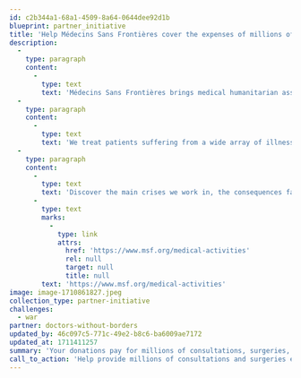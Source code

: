 ```yaml
---
id: c2b344a1-68a1-4509-8a64-0644dee92d1b
blueprint: partner_initiative
title: 'Help Médecins Sans Frontières cover the expenses of millions of surgeries every year.'
description:
  -
    type: paragraph
    content:
      -
        type: text
        text: 'Médecins Sans Frontières brings medical humanitarian assistance to victims of conflict, natural disasters, epidemics or healthcare exclusion.'
  -
    type: paragraph
    content:
      -
        type: text
        text: 'We treat patients suffering from a wide array of illnesses and health needs. Here you will find some of the main needs we see and what we do about them.'
  -
    type: paragraph
    content:
      -
        type: text
        text: 'Discover the main crises we work in, the consequences faced by affected people and challenges in delivering care:   '
      -
        type: text
        marks:
          -
            type: link
            attrs:
              href: 'https://www.msf.org/medical-activities'
              rel: null
              target: null
              title: null
        text: 'https://www.msf.org/medical-activities'
image: image-1710861827.jpeg
collection_type: partner-initiative
challenges:
  - war
partner: doctors-without-borders
updated_by: 46c097c5-771c-49e2-b8c6-ba6009ae7172
updated_at: 1711411257
summary: 'Your donations pay for millions of consultations, surgeries, treatments and vaccinations every year. 80% of our financial resources are allocated to fulfilling our social mission: humanitarian programmes (65%); support for our projects and programmes (12%); and 3% to awareness-raising, the Access Campaign, and the Drugs for Neglected Diseases initiative (DNDi).'
call_to_action: 'Help provide millions of consultations and surgeries every year.'
---
```


